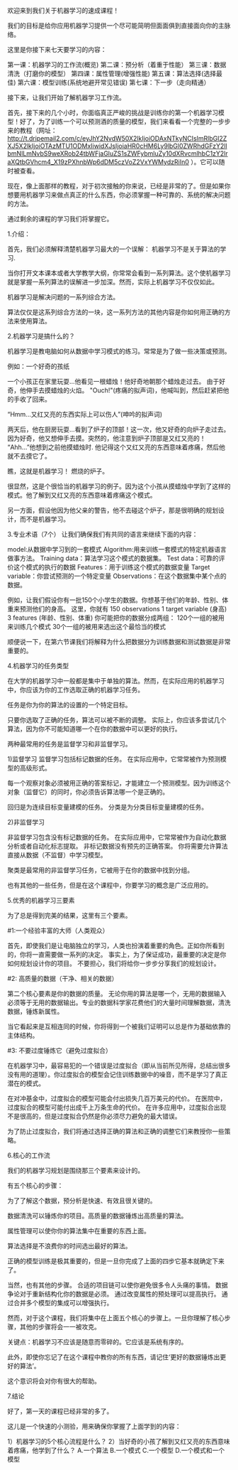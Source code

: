 
欢迎来到我们关于机器学习的速成课程！

我们的目标是给你应用机器学习提供一个尽可能简明但面面俱到直接面向你的主脉络。

这里是你接下来七天要学习的内容：

第一课：机器学习的工作流(概览)
第二课：预分析（着重于性能）
第三课：数据清洗（打磨你的模型）
第四课：属性管理(增强性能)
第五课：算法选择(选择最佳)
第六课：模型训练(系统地避开常见错误)
第七课：下一步（走向精通）

接下来，让我们开始了解机器学习工作流。

首先，接下来的几个小时，你面临真正严峻的挑战是训练你的第一个机器学习模型！好了，为了训练一个可以预测酒的质量的模型，我们来看看一个完整的一步步来的教程（网址：http://t.dripemail2.com/c/eyJhY2NvdW50X2lkIjoiODAxNTkyNCIsImRlbGl2ZXJ5X2lkIjoiOTAzMTU1ODMxIiwidXJsIjoiaHR0cHM6Ly9lbGl0ZWRhdGFzY2llbmNlLmNvbS9weXRob24tbWFjaGluZS1sZWFybmluZy10dXRvcmlhbC1zY2lraXQtbGVhcm4_X19zPXhnbWp6dDM5czVoZ2VxYWMydzRiIn0 ）。它可以随时被查看。

现在，像上面那样的教程，对于初次接触的你来说，已经是非常的了。但是如果你想要用机器学习来做点真正的什么东西，你必须掌握一种可靠的、系统的解决问题的方法。

通过剩余的课程的学习我们将掌握它。

1.介绍：

首先，我们必须解释清楚机器学习最大的一个误解：
机器学习不是关于算法的学习.

当你打开文本课本或者大学教学大纲，你常常会看到一系列算法。这个使机器学习就是掌握一系列算法的误解进一步加深。然而，实际上机器学习不仅仅如此。

机器学习是解决问题的一系列综合方法。

算法仅仅是这系列综合方法的一块，这一系列方法的其他内容是你如何用正确的方法来使用算法。

2.机器学习是搞什么的？

机器学习是教电脑如何从数据中学习模式的练习。常常是为了做一些决策或预测。

例如：一个好奇的孩纸

一个小孩正在家里玩耍...他看见一根蜡烛！他好奇地朝那个蜡烛走过去。
由于好奇，他伸手去摸蜡烛的火焰。
"Ouch!"(疼痛的拟声词)，他喊叫到，然后赶紧把他的手收了回来。

“Hmm...又红又亮的东西实际上可以伤人”(呻吟的拟声词)

两天后，他在厨房玩耍...看到了炉子的顶部！这一次，他又好奇的向炉子走过去。
因为好奇，他又想伸手去摸。突然的，他注意到炉子顶部是又红又亮的！
“Ahh...”他想到之前他摸蜡烛时.
他记得这个又红又亮的东西意味着疼痛，然后他就不去摸它了。

瞧，这就是机器学习！
燃烧的炉子。

很显然，这是个很恰当的机器学习的例子。因为这个小孩从摸蜡烛中学到了这样的模式。他了解到又红又亮的东西意味着疼痛这个模式。

另一方面，假设他因为他父亲的警告，他不去碰这个炉子，那是很明确的规划设计，而不是机器学习。

3.专业术语（7个）
让我们确保我们有共同的语言来继续下面的内容：

model:从数据中学习到的一套模式
Algorithm:用来训练一套模式的特定机器语言做事方法。
Training data：算法学习这个模式的数据集。
Test data：可靠的评价这个模式的执行的数据
Features：用于训练这个模式的数据变量
Target variable：你尝试预测的一个特定变量
Observations：在这个数据集中某个点的数据。

例如，让我们假设你有一批150个小学生的数据。你想基于他们的年龄、性别、体重来预测他们的身高。
这里，你就有 
150 observations
1 target variable (身高)
3 features (年龄、性别、体重)
你可能把你的数据分成两组：
120个一组的被用来训练几个模式
30个一组的被用来选出这个最恰当的模式

顺便说一下，在第六节课我们将解释为什么把数据分为训练数据和测试数据是非常重要的。

4.机器学习的任务类型

在大学的机器学习中一般都是集中于单独的算法。然而，在实际应用的机器学习中，你应该为你的工作选取正确的机器学习任务。

任务是你为你的算法的设置的一个特定目标。

只要你选取了正确的任务，算法可以被不断的调整。
实际上，你应该多尝试几个算法，因为你不可能知道哪一个在你的数据中可以更好的执行。

两种最常用的任务是监督学习和非监督学习。

1)监督学习
监督学习包括标记数据的任务。
在实际应用中，它常常被作为预测模型的高级形式。

每一个观察对象必须被用正确的答案标记，才能建立一个预测模型。因为训练这个对象（监督它）的同时，你必须告诉算法哪一个是正确的。

回归是为连续目标变量建模的任务。
分类是为分类目标变量建模的任务。

2)非监督学习

非监督学习包含没有标记数据的任务。
在实际应用中，它常常被作为自动化数据分析或者自动化标志提取。
非标记数据没有预先的正确答案。
你将需要允许算法直接从数据（不监督）中学习模型。

聚类是最常用的非监督学习任务，它被用于在你的数据中找到分组。

也有其他的一些任务，但是在这个课程中，你要学习的概念是广泛应用的。


5.优秀的机器学习三要素

为了总是得到完美的结果，这里有三个要素。

#1:一个经验丰富的大师（人类观众）

首先，即使我们是让电脑独立的学习，人类也扮演着重要的角色。正如你所看到的，你将一直需要做一系列的决定。
事实上，为了保证成功，最重要的决定是你如何规划设计你的项目。
不要担心，我们将给你一步步分享我们的规划设计。

#2: 高质量的数据（干净、相关的数据）

第二个核心要素是你的数据的质量。
无论你用的算法是哪一个，无用的数据输入必须等于无用的数据输出。专业的数据科学家花费他们的大量时间理解数据，清洗数据，锤炼新属性。

当它看起来是互相连同的时候，你将得到一个被我们证明可以总是作为基础依靠的主体结构。

#3: 不要过度锤炼它（避免过度拟合）

在机器学习中，最容易犯的一个错误是过度拟合（即从当前所见所得，总结出很多没有用的道理）。你过度拟合的模型会记住训练数据中的噪音，而不是学习了真正潜在的模式。

在对冲基金中，过度拟合的模型可能会付出损失几百万美元的代价。
在医院中，过度拟合的模型可能付出成千上万条生命的代价。
在许多应用中，过度拟合出现不是很高的，但是过度拟合仍然是你必须尽力避免的最大错误。

为了防止过度拟合，我们将通过选择正确的算法和正确的调整它们来教授你一些策略。

6.核心的工作流

我们的机器学习规划是围绕那三个要素来设计的。

有五个核心的步骤：

  为了了解这个数据，预分析是快速、有效且很关键的。

  数据清洗可以锤炼你的项目。高质量的数据锤炼出高质量的算法。

  属性管理可以使你你的算法集中在重要的东西上面。

  算法选择是不浪费你的时间选出最好的算法。

  正确的模型训练是极其重要的，但是一旦你完成了上面的四步它基本就确定下来了。

当然，也有其他的步骤。
合适的项目链可以使你避免很多令人头痛的事情。
数据争论对于重新结构化你的数据是必须。
通过改变属性的预处理可以提高执行。
通过合并多个模型的集成可以增强执行。

然而，对于这个课程，我们将集中在上面五个核心的步骤上。一旦你理解了核心步骤，其他的步骤将会一一被攻克。

关键点：机器学习不应该是随意而零碎的。它应该是系统有序的。

此外，即使你忘记了在这个课程中教你的所有东西，请记住‘更好的数据锤炼出更好的算法’。

这个意识将会对你有很大的帮助。

7.结论

好了，第一天的课程已经非常的多了。

这儿是一个快速的小测验，用来确保你掌握了上面学到的内容：

1）机器学习的5个核心流程是什么？
2）当好奇的小孩了解到又红又亮的东西意味着疼痛，他学到了什么？
  A.一个算法
  B.一个模式
  C.一个模型
  D.一个模式和一个模型
